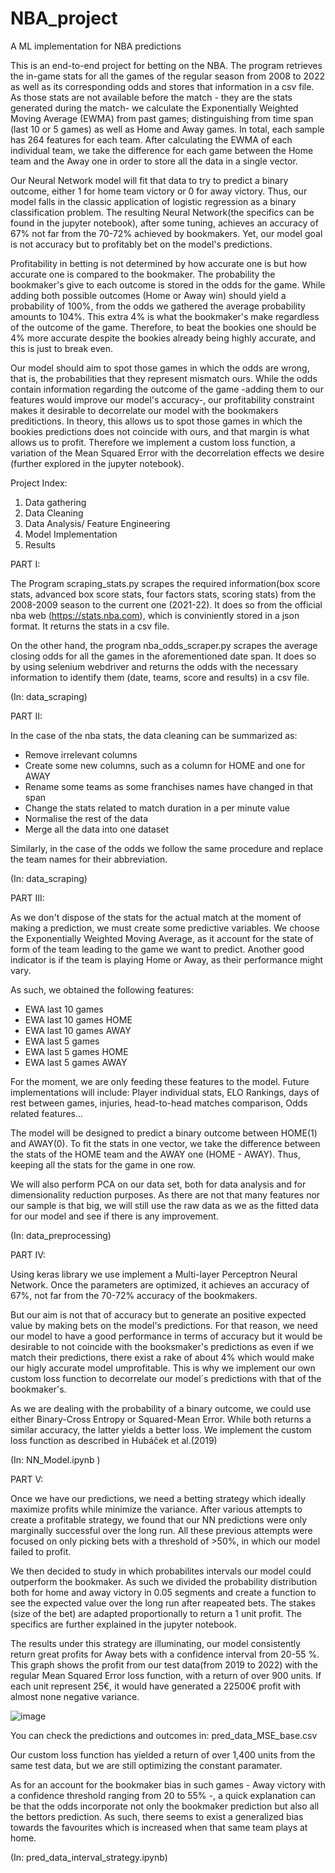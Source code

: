 # NBA_project
 A ML implementation for NBA predictions
 
 This is an end-to-end project for betting on the NBA. The program retrieves the in-game stats for all the games of the regular season from 2008 to 2022 as well as its corresponding odds and stores that information in a csv file. As those stats are not available before the match - they are the stats generated during the match- we calculate the Exponentially Weighted Moving Average (EWMA) from past games; distinguishing from time span (last 10 or 5 games) as well as Home and Away games. In total, each sample has 264 features for each team. After calculating the EWMA of each individual team, we take the difference for each game between the Home team and the Away one in order to store all the data in a single vector.
 
 Our Neural Network model will fit that data to try to predict a binary outcome, either 1 for home team victory or 0 for away victory. Thus, our model falls in the classic application of logistic regression as a binary classification problem. The resulting Neural Network(the specifics can be found in the jupyter notebook), after some tuning, achieves an accuracy of 67% not far from the 70-72% achieved by bookmakers. Yet, our model goal is not accuracy but to profitably bet on the model's predictions.
 
 Profitability in betting is not determined by how accurate one is but how accurate one is compared to the bookmaker. The probability the bookmaker's give to each outcome is stored in the odds for the game. While adding both possible outcomes (Home or Away win) should yield a probability of 100%, from the odds we gathered the average probability amounts to 104%. This extra 4% is what the bookmaker's make regardless of the outcome of the game. Therefore, to beat the bookies one should be 4% more accurate despite the bookies already being highly accurate, and this is just to break even.
 
 Our model should aim to spot those games in which the odds are wrong, that is, the probabilities that they represent mismatch ours. While the odds contain information regarding the outcome of the game -adding them to our features would improve our model's accuracy-, our profitability constraint makes it desirable to decorrelate our model with the bookmakers preditictions. In theory, this allows us to spot those games in which the bookies predictions does not coincide with ours, and that margin is what allows us to profit. Therefore we implement a custom loss function, a variation of the Mean Squared Error with the decorrelation effects we desire (further explored in the jupyter notebook).
 
 
 
 
 
 
Project Index:
1) Data gathering
2) Data Cleaning
3) Data Analysis/ Feature Engineering 
4) Model Implementation
5) Results

PART I:

The Program scraping_stats.py scrapes the required information(box score stats, advanced box score stats, four factors stats, scoring stats) from the 2008-2009 season to the current one (2021-22). It does so from the official nba web (https://stats.nba.com), which is conviniently stored in a json format. It returns the stats in a csv file.

On the other hand, the program nba_odds_scraper.py scrapes the average closing odds for all the games in the aforementioned date span. It does so by using selenium webdriver and returns the odds with the necessary information to identify them (date, teams, score and results) in a csv file.

(In: data_scraping)

PART II:

In the case of the nba stats, the data cleaning can be summarized as:
- Remove irrelevant columns
- Create some new columns, such as a column for HOME and one for AWAY
- Rename some teams as some franchises names have changed in that span
- Change the stats related to match duration in a per minute value
- Normalise the rest of the data
- Merge all the data into one dataset

Similarly, in the case of the odds we follow the same procedure and replace the team names for their abbreviation.

(In: data_scraping)

PART III:

As we don't dispose of the stats for the actual match at the moment of making a prediction, we must create some predictive variables. We choose the Exponentially Weighted Moving Average, as it account for the state of form of the team leading to the game we want to predict. Another good indicator is if the team is playing Home or Away, as their performance might vary.

As such, we obtained the following features:
- EWA last 10 games
- EWA last 10 games HOME
- EWA last 10 games AWAY
- EWA last 5 games
- EWA last 5 games HOME
- EWA last 5 games AWAY

For the moment, we are only feeding these features to the model. 
Future implementations will include: Player individual stats, ELO Rankings, days of rest between games, injuries, head-to-head matches comparison, Odds related features... 

The model will be designed to predict a binary outcome between HOME(1) and AWAY(0). To fit the stats in one vector, we take the difference between the stats of the HOME team and the AWAY one (HOME - AWAY). Thus, keeping all the stats for the game in one row.

We will also perform PCA on our data set, both for data analysis and for dimensionality reduction purposes. As there are not that many features nor our sample is that big, we will still use the raw data as we as the fitted data for our model and see if there is any improvement.

(In: data_preprocessing)

PART IV:

Using keras library we use implement a Multi-layer Perceptron Neural Network. Once the parameters are optimized, it achieves an accuracy of 67%, not far from the 70-72% accuracy of the bookmakers. 

But our aim is not that of accuracy but to generate an positive expected value by making bets on the model's predictions. For that reason, we need our model to have a good performance in terms of accuracy but it would be desirable to not coincide with the booksmaker's predictions as even if we match their predictions, there exist a rake of about 4% which would make our higly accurate model umprofitable. This is why we implement our own custom loss function to decorrelate our model´s predictions with that of the bookmaker's. 

As we are dealing with the probability of a binary outcome, we could use either Binary-Cross Entropy or Squared-Mean Error. While both returns a similar accuracy, the latter yields a better loss. We implement the custom loss function as described in Hubáček et al.(2019)

(In: NN_Model.ipynb )

PART V:

Once we have our predictions, we need a betting strategy which ideally maximize profits while minimize the variance. After various attempts to create a profitable strategy, we found that our NN predictions were only marginally successful over the long run. All these previous attempts were focused on only picking bets with a threshold of >50%, in which our model failed to profit.

We then decided to study in which probabilites intervals our model could outperform the bookmaker. As such we divided the probability distribution both for home and away victory in 0.05 segments and create a function to see the expected value over the long run after reapeated bets. The stakes (size of the bet) are adapted proportionally to return a 1 unit profit. The specifics are further explained in the jupyter notebook.

The results under this strategy are illuminating, our model consistently return great profits for Away bets with a confidence interval from 20-55 %. This graph shows the profit from our test data(from 2019 to 2022) with the regular Mean Squared Error loss function, with a return of over 900 units. If each unit represent 25€, it would have generated a 22500€ profit with almost none negative variance.

![image](https://user-images.githubusercontent.com/92385529/167978480-6e4480ac-26bc-41ab-98f1-d4c9ca351324.png)

You can check the predictions and outcomes in: pred_data_MSE_base.csv

Our custom loss function has yielded a return of over 1,400 units from the same test data, but we are still optimizing the constant paramater.

As for an account for the bookmaker bias in such games - Away victory with a confidence threshold ranging from 20 to 55% -, a quick explanation can be that the odds incorporate not only the bookmaker prediction but also all the bettors prediction. As such, there seems to exist a generalized bias towards the favourites which is increased when that same team plays at home. 


(In: pred_data_interval_strategy.ipynb)
